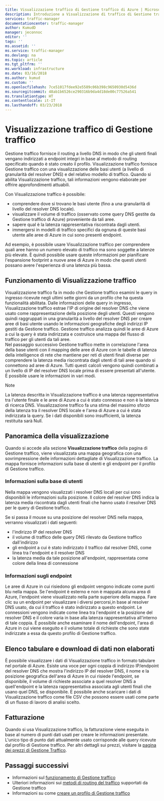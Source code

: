 ```yaml
---
title: Visualizzazione traffico di Gestione traffico di Azure | Microsoft Docs
description: Introduzione a Visualizzazione di traffico di Gestione traffico
services: traffic-manager
documentationcenter: traffic-manager
author: KumudD
manager: jeconnoc
editor: ''
tags: ''
ms.assetid: ''
ms.service: traffic-manager
ms.devlang: na
ms.topic: article
ms.tgt_pltfrm: ''
ms.workload: infrastructure
ms.date: 03/16/2018
ms.author: kumud
ms.custom: ''
ms.openlocfilehash: 7ce51017fdee92e5589c06b398c9650930d5436d
ms.sourcegitcommit: 48ab1b6526ce290316b9da4d18de00c77526a541
ms.translationtype: HT
ms.contentlocale: it-IT
ms.lasthandoff: 03/23/2018
---
```

# <a name="traffic-manager-traffic-view"></a>Visualizzazione traffico di Gestione traffico

Gestione traffico fornisce il routing a livello DNS in modo che gli utenti finali vengano indirizzati a endpoint integri in base al metodo di routing specificato quando è stato creato il profilo. Visualizzazione traffico fornisce Gestione traffico con una visualizzazione delle basi utenti (a livello di granularità del resolver DNS) e del relativo modello di traffico. Quando si abilita Visualizzazione traffico, tali informazioni vengono elaborate per offrire approfondimenti attuabili. 

Con Visualizzazione traffico è possibile:
- comprendere dove si trovano le basi utente (fino a una granularità di livello del resolver DNS locale).
- visualizzare il volume di traffico (osservato come query DNS gestite da Gestione traffico di Azure) proveniente da tali aree.
- sapere qual è la latenza rappresentativa riscontrata dagli utenti.
- immergersi in modelli di traffico specifici da ognuna di queste basi utente alle aree di Azure in cui sono presenti endpoint. 

Ad esempio, è possibile usare Visualizzazione traffico per comprendere quali aree hanno un numero elevato di traffico ma sono soggette a latenze più elevate. È quindi possibile usare queste informazioni per pianificare l'espansione footprint a nuove aree di Azure in modo che questi utenti possano avere l'esperienza di una latenza più bassa.

## <a name="how-traffic-view-works"></a>Funzionamento di Visualizzazione traffico

Visualizzazione traffico fa in modo che Gestione traffico esamini le query in ingresso ricevute negli ultimi sette giorni da un profilo che ha questa funzionalità abilitata. Dalle informazioni delle query in ingresso, Visualizzazione traffico estrae l'IP di origine del resolver DNS che viene usato come rappresentazione della posizione degli utenti. Questi vengono quindi raggruppati in una granularità a livello del resolver DNS per creare aree di basi utente usando le informazioni geografiche degli indirizzi IP gestiti da Gestione traffico. Gestione traffico analizza quindi le aree di Azure a cui la query è stata indirizzata e costruisce una mappa del flusso di traffico per gli utenti da tali aree.  
Nel passaggio successivo Gestione traffico mette in correlazione l'area della base utenti con il mapping delle aree di Azure con le tabelle di latenza della intelligence di rete che mantiene per reti di utenti finali diverse per comprendere la latenza media riscontrata dagli utenti di tali aree quando si connettono ad aree di Azure. Tutti questi calcoli vengono quindi combinati a un livello di IP del resolver DNS locale prima di essere presentati all'utente. È possibile usare le informazioni in vari modi.

>[!NOTE]
>La latenza descritta in Visualizzazione traffico è una latenza rappresentativa tra l'utente finale e le aree di Azure a cui è stato connesso e non è la latenza di ricerca DNS. Visualizzazione traffico fa una stima del massimo sforzo della latenza tra il resolver DNS locale e l'area di Azure a cui è stata indirizzata la query. Se i dati disponibili sono insufficienti, la latenza restituita sarà Null. 

## <a name="visual-overview"></a>Panoramica della visualizzazione

Quando si accede alla sezione **Visualizzazione traffico** della pagina di Gestione traffico, viene visualizzata una mappa geografica con una sovrimpressione delle informazioni dettagliate di Visualizzazione traffico. La mappa fornisce informazioni sulla base di utenti e gli endpoint per il profilo di Gestione traffico.

### <a name="user-base-information"></a>Informazioni sulla base di utenti

Nella mappa vengono visualizzati i resolver DNS locali per cui sono disponibili le informazioni sulla posizione. Il colore del resolver DNS indica la latenza media riscontrata dagli utenti finali che hanno usato il resolver DNS per le query di Gestione traffico.

Se si passa il mouse su una posizione del resolver DNS nella mappa, verranno visualizzati i dati seguenti:
- l'indirizzo IP del resolver DNS
- il volume di traffico delle query DNS rilevato da Gestione traffico dall'indirizzo
- gli endpoint a cui è stato indirizzato il traffico dal resolver DNS, come linea tra l'endpoint e il resolver DNS 
- la latenza media da tale posizione all'endpoint, rappresentata come colore della linea di connessione

### <a name="endpoint-information"></a>Informazioni sugli endpoint

Le aree di Azure in cui risiedono gli endpoint vengono indicate come punti blu nella mappa. Se l'endpoint è esterno e non è mappata alcuna area di Azure, l'endpoint viene visualizzato nella parte superiore della mappa. Fare clic su un endpoint per visualizzare i diversi percorsi,in base al resolver DNS usato, da cui il traffico è stato indirizzato a questo endpoint. Le connessioni vengono indicate come linea tra l'endpoint e la posizione del resolver DNS e il colore varia in base alla latenza rappresentativa all'interno di tale coppia. È possibile anche esaminare il nome dell'endpoint, l'area di Azure in cui viene eseguito e il volume totale di richieste che sono state indirizzate a essa da questo profilo di Gestione traffico.


## <a name="tabular-listing-and-raw-data-download"></a>Elenco tabulare e download di dati non elaborati

È possibile visualizzare i dati di Visualizzazione traffico in formato tabulare nel portale di Azure. Esiste una voce per ogni coppia di indirizzo IP/endpoint del resolver DNS che mostra l'indirizzo IP del resolver DNS, il nome e la posizione geografica dell'area di Azure in cui risiede l'endpoint, se disponibile, il volume di richieste associate a quel resolver DNS a quell'endpoint e la latenza rappresentativa associata agli utenti finali che usano quel DNS, se disponibile. È possibile anche scaricare i dati di Visualizzazione traffico come file CSV che possono essere usati come parte di un flusso di lavoro di analisi scelto.

## <a name="billing"></a>Fatturazione

Quando si usa Visualizzazione traffico, la fatturazione viene eseguita in base al numero di punti dati usati per creare le informazioni presentate. L'unico tipo di punto dati attualmente usato corrisponde alle query ricevute dal profilo di Gestione traffico. Per altri dettagli sui prezzi, visitare la [pagina dei prezzi di Gestione Traffico](https://azure.microsoft.com/pricing/details/traffic-manager/).


## <a name="next-steps"></a>Passaggi successivi

- Informazioni sul [funzionamento di Gestione traffico](traffic-manager-overview.md)
- Ulteriori informazioni sui [metodi di routing del traffico](traffic-manager-routing-methods.md) supportati da Gestione traffico
- Informazioni su come [creare un profilo di Gestione traffico](traffic-manager-create-profile.md)

